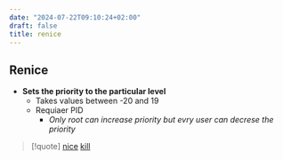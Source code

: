 ```yaml
---
date: "2024-07-22T09:10:24+02:00"
draft: false
title: renice
---
```


## Renice

-   **Sets the priority to the particular level**
    -   Takes values between -20 and 19
    -   Requiaer PID
        -   *Only root can increase priority but evry user can decrese
            the priority*

> \[!quote\] [nice](/Notes/posts/Linux/nice)
> [kill](/Notes/posts/Linux/kill)
